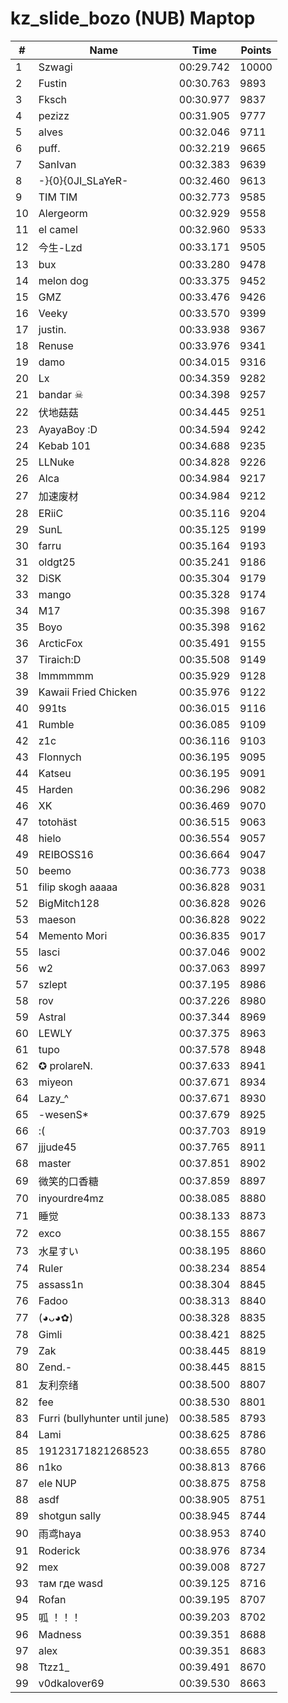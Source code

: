 # kz_slide_bozo (NUB) Maptop

|  # | Name | Time | Points |
|-------------- | -------------- | -------------- | -------------- | 
| 1 | Szwagi | 00:29.742 | 10000 | 
| 2 | Fustin | 00:30.763 | 9893 | 
| 3 | Fksch | 00:30.977 | 9837 | 
| 4 | pezizz | 00:31.905 | 9777 | 
| 5 | alves | 00:32.046 | 9711 | 
| 6 | puff. | 00:32.219 | 9665 | 
| 7 | SanIvan | 00:32.383 | 9639 | 
| 8 | -}{0}{0JI_SLaYeR- | 00:32.460 | 9613 | 
| 9 | TIM TIM | 00:32.773 | 9585 | 
| 10 | Alergeorm | 00:32.929 | 9558 | 
| 11 | el camel | 00:32.960 | 9533 | 
| 12 | 今生-Lzd | 00:33.171 | 9505 | 
| 13 | bux | 00:33.280 | 9478 | 
| 14 | melon dog | 00:33.375 | 9452 | 
| 15 | GMZ | 00:33.476 | 9426 | 
| 16 | Veeky | 00:33.570 | 9399 | 
| 17 | justin. | 00:33.938 | 9367 | 
| 18 | Renuse | 00:33.976 | 9341 | 
| 19 | damo | 00:34.015 | 9316 | 
| 20 | Lx | 00:34.359 | 9282 | 
| 21 | bandar ☠ | 00:34.398 | 9257 | 
| 22 | 伏地菇菇 | 00:34.445 | 9251 | 
| 23 | AyayaBoy :D | 00:34.594 | 9242 | 
| 24 | Kebab 101 | 00:34.688 | 9235 | 
| 25 | LLNuke | 00:34.828 | 9226 | 
| 26 | Alca | 00:34.984 | 9217 | 
| 27 | 加速废材 | 00:34.984 | 9212 | 
| 28 | ERiiC | 00:35.116 | 9204 | 
| 29 | SunL | 00:35.125 | 9199 | 
| 30 | farru | 00:35.164 | 9193 | 
| 31 | oldgt25 | 00:35.241 | 9186 | 
| 32 | DiSK | 00:35.304 | 9179 | 
| 33 | mango | 00:35.328 | 9174 | 
| 34 | M17 | 00:35.398 | 9167 | 
| 35 | Boyo | 00:35.398 | 9162 | 
| 36 | ArcticFox | 00:35.491 | 9155 | 
| 37 | Tiraich:D | 00:35.508 | 9149 | 
| 38 | lmmmmmm | 00:35.929 | 9128 | 
| 39 | Kawaii Fried Chicken | 00:35.976 | 9122 | 
| 40 | 991ts | 00:36.015 | 9116 | 
| 41 | Rumble | 00:36.085 | 9109 | 
| 42 | z1c | 00:36.116 | 9103 | 
| 43 | Flonnych | 00:36.195 | 9095 | 
| 44 | Katseu | 00:36.195 | 9091 | 
| 45 | Harden | 00:36.296 | 9082 | 
| 46 | XK | 00:36.469 | 9070 | 
| 47 | totohäst | 00:36.515 | 9063 | 
| 48 | hielo | 00:36.554 | 9057 | 
| 49 | REIBOSS16 | 00:36.664 | 9047 | 
| 50 | beemo | 00:36.773 | 9038 | 
| 51 | filip skogh aaaaa | 00:36.828 | 9031 | 
| 52 | BigMitch128 | 00:36.828 | 9026 | 
| 53 | maeson | 00:36.828 | 9022 | 
| 54 | Memento Mori | 00:36.835 | 9017 | 
| 55 | lasci | 00:37.046 | 9002 | 
| 56 | w2 | 00:37.063 | 8997 | 
| 57 | szlept | 00:37.195 | 8986 | 
| 58 | rov | 00:37.226 | 8980 | 
| 59 | Astral | 00:37.344 | 8969 | 
| 60 | LEWLY | 00:37.375 | 8963 | 
| 61 | tupo | 00:37.578 | 8948 | 
| 62 | ✪ prolareN. | 00:37.633 | 8941 | 
| 63 | miyeon | 00:37.671 | 8934 | 
| 64 | Lazy_^ | 00:37.671 | 8930 | 
| 65 | -wesenS* | 00:37.679 | 8925 | 
| 66 | :( | 00:37.703 | 8919 | 
| 67 | jjjude45 | 00:37.765 | 8911 | 
| 68 | master | 00:37.851 | 8902 | 
| 69 | 微笑的口香糖 | 00:37.859 | 8897 | 
| 70 | inyourdre4mz | 00:38.085 | 8880 | 
| 71 | 睡觉 | 00:38.133 | 8873 | 
| 72 | exco | 00:38.155 | 8867 | 
| 73 | 水星すい | 00:38.195 | 8860 | 
| 74 | Ruler | 00:38.234 | 8854 | 
| 75 | assass1n | 00:38.304 | 8845 | 
| 76 | Fadoo | 00:38.313 | 8840 | 
| 77 | (◕ᴗ◕✿) | 00:38.328 | 8835 | 
| 78 | Gimli | 00:38.421 | 8825 | 
| 79 | Zak | 00:38.445 | 8819 | 
| 80 | Zend.- | 00:38.445 | 8815 | 
| 81 | 友利奈绪 | 00:38.500 | 8807 | 
| 82 | fee | 00:38.530 | 8801 | 
| 83 | Furri (bullyhunter until june) | 00:38.585 | 8793 | 
| 84 | Lami | 00:38.625 | 8786 | 
| 85 | 19123171821268523 | 00:38.655 | 8780 | 
| 86 | n1ko | 00:38.813 | 8766 | 
| 87 | ele NUP | 00:38.875 | 8758 | 
| 88 | asdf | 00:38.905 | 8751 | 
| 89 | shotgun sally | 00:38.945 | 8744 | 
| 90 | 雨鸢haya | 00:38.953 | 8740 | 
| 91 | Roderick | 00:38.976 | 8734 | 
| 92 | mex | 00:39.008 | 8727 | 
| 93 | там где wasd | 00:39.125 | 8716 | 
| 94 | Rofan | 00:39.195 | 8707 | 
| 95 | 呱 ！！！ | 00:39.203 | 8702 | 
| 96 | Madness | 00:39.351 | 8688 | 
| 97 | alex | 00:39.351 | 8683 | 
| 98 | Ttzz1_ | 00:39.491 | 8670 | 
| 99 | v0dkalover69 | 00:39.530 | 8663 | 

